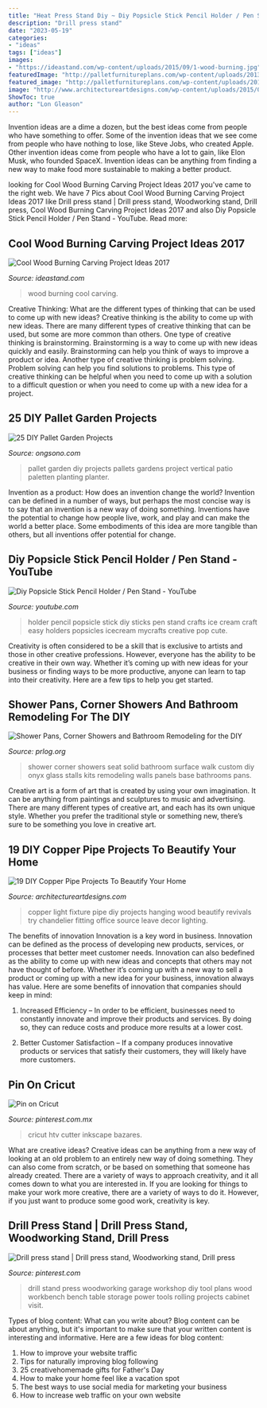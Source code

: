 ```yaml
---
title: "Heat Press Stand Diy ~ Diy Popsicle Stick Pencil Holder / Pen Stand"
description: "Drill press stand"
date: "2023-05-19"
categories:
- "ideas"
tags: ["ideas"]
images:
- "https://ideastand.com/wp-content/uploads/2015/09/1-wood-burning.jpg"
featuredImage: "http://palletfurnitureplans.com/wp-content/uploads/2013/12/pallet-garden-24.jpg"
featured_image: "http://palletfurnitureplans.com/wp-content/uploads/2013/12/pallet-garden-24.jpg"
image: "http://www.architectureartdesigns.com/wp-content/uploads/2015/09/182-630x949.jpg"
ShowToc: true
author: "Lon Gleason"
---
```



Invention ideas are a dime a dozen, but the best ideas come from people who have something to offer. Some of the invention ideas that we see come from people who have nothing to lose, like Steve Jobs, who created Apple. Other invention ideas come from people who have a lot to gain, like Elon Musk, who founded SpaceX. Invention ideas can be anything from finding a new way to make food more sustainable to making a better product.

	

		
looking for Cool Wood Burning Carving Project Ideas 2017 you've came to the right web. We have 7 Pics about Cool Wood Burning Carving Project Ideas 2017 like Drill press stand | Drill press stand, Woodworking stand, Drill press, Cool Wood Burning Carving Project Ideas 2017 and also Diy Popsicle Stick Pencil Holder / Pen Stand - YouTube. Read more:
		
    
## Cool Wood Burning Carving Project Ideas 2017

<img loading=lazy src="https://ideastand.com/wp-content/uploads/2015/09/1-wood-burning.jpg" onerror="this.onerror=null;this.src='https://tse1.mm.bing.net/th?id=OIP.KhvD_LTWtU0sQaQ-v_yo8gHaJ4&amp;pid=15.1';" alt="Cool Wood Burning Carving Project Ideas 2017">

_Source: ideastand.com_

>wood burning cool carving. 

	

Creative Thinking: What are the different types of thinking that can be used to come up with new ideas?
Creative thinking is the ability to come up with new ideas. There are many different types of creative thinking that can be used, but some are more common than others. One type of creative thinking is brainstorming. Brainstorming is a way to come up with new ideas quickly and easily. Brainstorming can help you think of ways to improve a product or idea. Another type of creative thinking is problem solving. Problem solving can help you find solutions to problems. This type of creative thinking can be helpful when you need to come up with a solution to a difficult question or when you need to come up with a new idea for a project.

    
## 25 DIY Pallet Garden Projects

<img loading=lazy src="http://palletfurnitureplans.com/wp-content/uploads/2013/12/pallet-garden-24.jpg" onerror="this.onerror=null;this.src='https://tse3.mm.bing.net/th?id=OIP.edY0VKR9BiLet5UlIhtLaAHaMd&amp;pid=15.1';" alt="25 DIY Pallet Garden Projects">

_Source: ongsono.com_

>pallet garden diy projects pallets gardens project vertical patio paletten planting planter. 

	

Invention as a product: How does an invention change the world?
Invention can be defined in a number of ways, but perhaps the most concise way is to say that an invention is a new way of doing something. Inventions have the potential to change how people live, work, and play and can make the world a better place. Some embodiments of this idea are more tangible than others, but all inventions offer potential for change.

    
## Diy Popsicle Stick Pencil Holder / Pen Stand - YouTube

<img loading=lazy src="https://i.ytimg.com/vi/S39KuEbK6Bc/maxresdefault.jpg" onerror="this.onerror=null;this.src='https://tse3.mm.bing.net/th?id=OIP.RQd9ofYuFo0crHrimhQkCgHaEK&amp;pid=15.1';" alt="Diy Popsicle Stick Pencil Holder / Pen Stand - YouTube">

_Source: youtube.com_

>holder pencil popsicle stick diy sticks pen stand crafts ice cream craft easy holders popsicles icecream mycrafts creative pop cute. 

	

Creativity is often considered to be a skill that is exclusive to artists and those in other creative professions. However, everyone has the ability to be creative in their own way. Whether it’s coming up with new ideas for your business or finding ways to be more productive, anyone can learn to tap into their creativity. Here are a few tips to help you get started.

    
## Shower Pans, Corner Showers And Bathroom Remodeling For The DIY

<img loading=lazy src="https://www.prlog.org/12361510-frameless-corner-walk-in-shower.jpg" onerror="this.onerror=null;this.src='https://tse3.mm.bing.net/th?id=OIP.xGXzpgMGUl5OeEyaznKxmwHaLP&amp;pid=15.1';" alt="Shower Pans, Corner Showers and Bathroom Remodeling for the DIY">

_Source: prlog.org_

>shower corner showers seat solid bathroom surface walk custom diy onyx glass stalls kits remodeling walls panels base bathrooms pans. 

	

Creative art is a form of art that is created by using your own imagination. It can be anything from paintings and sculptures to music and advertising. There are many different types of creative art, and each has its own unique style. Whether you prefer the traditional style or something new, there’s sure to be something you love in creative art.

    
## 19 DIY Copper Pipe Projects To Beautify Your Home

<img loading=lazy src="http://www.architectureartdesigns.com/wp-content/uploads/2015/09/182-630x949.jpg" onerror="this.onerror=null;this.src='https://tse2.mm.bing.net/th?id=OIP.k_Ps60su85VPa-ieOLtIPAHaLK&amp;pid=15.1';" alt="19 DIY Copper Pipe Projects To Beautify Your Home">

_Source: architectureartdesigns.com_

>copper light fixture pipe diy projects hanging wood beautify revivals try chandelier fitting office source leave decor lighting. 

	

The benefits of innovation
Innovation is a key word in business. Innovation can be defined as the process of developing new products, services, or processes that better meet customer needs. Innovation can also bedefined as the ability to come up with new ideas and concepts that others may not have thought of before. Whether it’s coming up with a new way to sell a product or coming up with a new idea for your business, innovation always has value. Here are some benefits of innovation that companies should keep in mind: 
1) Increased Efficiency – In order to be efficient, businesses need to constantly innovate and improve their products and services. By doing so, they can reduce costs and produce more results at a lower cost. 

2) Better Customer Satisfaction – If a company produces innovative products or services that satisfy their customers, they will likely have more customers.

    
## Pin On Cricut

<img loading=lazy src="https://i.pinimg.com/736x/a4/5a/28/a45a28d029f99f0c33b4c6ac8cff8d9b--silhouette-vinyl-silhouette-studio.jpg" onerror="this.onerror=null;this.src='https://tse2.mm.bing.net/th?id=OIP.IVuW8tqdSAiesvESrcdGYQAAAA&amp;pid=15.1';" alt="Pin on Cricut">

_Source: pinterest.com.mx_

>cricut htv cutter inkscape bazares. 

	

What are creative ideas?
Creative ideas can be anything from a new way of looking at an old problem to an entirely new way of doing something. They can also come from scratch, or be based on something that someone has already created. There are a variety of ways to approach creativity, and it all comes down to what you are interested in. If you are looking for things to make your work more creative, there are a variety of ways to do it. However, if you just want to produce some good work, creativity is key.

    
## Drill Press Stand | Drill Press Stand, Woodworking Stand, Drill Press

<img loading=lazy src="https://i.pinimg.com/736x/7a/b2/5c/7ab25c8d40dfa0be8b9793e3da8d03cb--workshop-storage-garage-workshop.jpg" onerror="this.onerror=null;this.src='https://tse1.mm.bing.net/th?id=OIP.Gw2pSrA0y8CBfDTAH-I6kwHaJ3&amp;pid=15.1';" alt="Drill press stand | Drill press stand, Woodworking stand, Drill press">

_Source: pinterest.com_

>drill stand press woodworking garage workshop diy tool plans wood workbench bench table storage power tools rolling projects cabinet visit. 

	

Types of blog content: What can you write about?
Blog content can be about anything, but it's important to make sure that your written content is interesting and informative. Here are a few ideas for blog content:
1. How to improve your website traffic 
2. Tips for naturally improving blog following 
3. 25 creativehomemade gifts for Father's Day 
4. How to make your home feel like a vacation spot 
5. The best ways to use social media for marketing your business 
6. How to increase web traffic on your own website 

